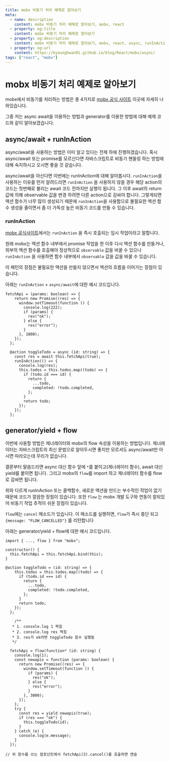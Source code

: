 ```yaml
---
title: mobx 비동기 처리 예제로 알아보기
meta:
  - name: description
    content: mobx 비동기 처리 예제로 알아보기, mobx, react
  - property: og:title
    content: mobx 비동기 처리 예제로 알아보기
  - property: og:description
    content: mobx 비동기 처리 예제로 알아보기, mobx, react, async, runInAction, observable, computed, action, autorun
  - property: og:url
    content: https://kyounghwan01.github.io/blog/React/mobx/async/
tags: ["react", "mobx"]
---
```


# mobx 비동기 처리 예제로 알아보기

mobx에서 비동기를 처리하는 방법은 총 4가지로 [mobx 공식 사이트](https://mobx.js.org/actions.html#using-flow-instead-of-async--await-) 이곳에 자세히 나와있습니다.

그중 저는 async await을 이용하는 방법과 generator를 이용한 방법에 대해 예제 코드와 같이 알아보겠습니다.

## async/await + runInAction

async/await을 사용하는 방법은 이미 알고 있다는 전제 하에 진행하겠습니다. 혹시 async/await 또는 promise를 모르신다면 자바스크립트로 비동기 핸들링 하는 방법에 대해 숙지하시고 오시면 좋을 것 같습니다.

async/await을 아신다면 이번에는 runInAction에 대해 알아봅시다.
`runInAction`을 사용하는 이유를 먼저 알려드리면 `runInAction` 을 사용하지 않을 경우 해당 action의 코드는 첫번째로 불리는 await 코드 전까지만 실행이 됩니다. 그 이후 await의 return 값에 의해 observable 값을 변경 하려면 다른 action으로 감싸야 합니다. 그렇게되면 액션 함수가 너무 많이 생성되기 때문에 `runInAction`을 사용함으로 불필요한 액션 함수 생성을 줄이면서 좀 더 가독성 높은 비동기 코드를 만들 수 있습니다.

### runInAction

[mobx 공식사이트](https://mobx.js.org/actions.html#runinaction)에서는 `runInAction` 을 즉시 호출되는 임시 작업이라고 말합니다.

원래 mobx는 액션 함수 내부에서 promise 작업을 한 이후 다시 액션 함수를 만들거나, 외부의 액션 함수를 호출해야 정상적으로 `observable` 값을 바꿀 수 있으나 `runInAction` 을 사용하면 함수 내부에서 `observable` 값을 값을 바꿀 수 있습니다.

이 패턴의 장점은 불필요한 액션을 만들지 않으면서 액션의 흐름을 이어가는 장점이 있습니다.

아래는 `runInAction` + `async/await`에 대한 예시 코드입니다.

```tsx
fetchApi = (params: boolean) => {
    return new Promise((res) => {
      window.setTimeout(function () {
        console.log(222);
        if (params) {
          res("ok");
        } else {
          res("error");
        }
      }, 1000);
    });
  };

  @action toggleTodo = async (id: string) => {
    const res = await this.fetchApi(true);
    runInAction(() => {
      console.log(res);
      this.todos = this.todos.map((todo) => {
        if (todo.id === id) {
          return {
            ...todo,
            completed: !todo.completed,
          };
        }
        return todo;
      });
    });
  };
```

## generator/yield + flow

이번에 사용할 방법은 제너레이터와 mobx의 flow 속성을 이용하는 방법입니다. 제너레이터는 자바스크립트의 최신 문법으로 알아두시면 좋지만 모르셔도 async/await만 아시면 따라오는데 무리가 없습니다.

결론부터 말씀드리면 async 대신 함수 앞에 `*`를 붙이고(제너레이터 함수), await 대신 yield를 붙이면 됩니다. 그리고 mobx의 `flow`를 import 하고 제너레이터 함수를 flow로 감싸면 됩니다.

위와 다르게 runInAction 또는 콜백함수, 새로운 액션을 만드는 부수적인 작업이 없기 때문에 코드가 깔끔한 장점이 있습니다. 또한 `flow` 는 mobx 개발 도구와 연동이 잘되있어 비동기 작업 추적이 쉬운 장점이 있습니다.

`flow`에는 `cancel` 메소드가 있습니다. 이 메소드를 실행하면, `flow`가 즉시 중단 되고 `{message: "FLOW_CANCELLED"}` 를 리턴합니다

아래는 generator/yield + flow에 대한 예시 코드입니다.

```tsx
import { ..., flow } from "mobx";

constructor() {
  this.fetchApi = this.fetchApi.bind(this);
}

@action toggleTodo = (id: string) => {
    this.todos = this.todos.map((todo) => {
      if (todo.id === id) {
        return {
          ...todo,
          completed: !todo.completed,
        };
      }
      return todo;
    });
  };

	/**
   * 1. console.log 1 찍힘
   * 2. console.log res 찍힘
   * 3. res가 ok라면 toggleTodo 함수 실행됨
   */

  fetchApi = flow(function* (id: string) {
    console.log(1);
    const newapis = function (params: boolean) {
      return new Promise((res) => {
        window.setTimeout(function () {
          if (params) {
            res("ok");
          } else {
            res("error");
          }
        }, 3000);
      });
    };
    try {
      const res = yield newapis(true);
      if (res === "ok") {
        this.toggleTodo(id);
      }
    } catch (e) {
      console.log(e.message);
    }
  });

// 위 함수를 쓰는 컴포넌트에서 fetchApi(3).cancel()를 호출하면 캔슬
```

<TagLinks />

<Disqus />

